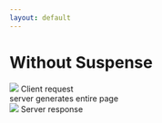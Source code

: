 ```yaml
---
layout: default
---
```

<h1 class="h1-small">Without Suspense</h1>

<div class="grid grid-cols-3 mt-12 gap-4">

<div v-click="1" class="flex flex-col items-center justify-center gap-8">
    <img class="w-full self-center max-w-none" src="/icons/suspense-none.svg" />
    <span class="font-bold">Client request</span>
</div>

<div v-click="2" class="flex flex-col items-center justify-start gap-8">
    <IconBullet icon="icons/snail.svg">
        server generates entire page
    </IconBullet> 
    <Arrow  x1="350" x2="625" y1="250" y2="250" width="3.5" color="hsl(210, 51%, 41%)"/>
</div>


<div v-click="3" class="flex flex-col items-center justify-center gap-8">
    <img class="w-full self-center max-w-none" src="/icons/suspense-full.svg" />
    <span class="font-bold">Server response</span>
</div>


</div>

